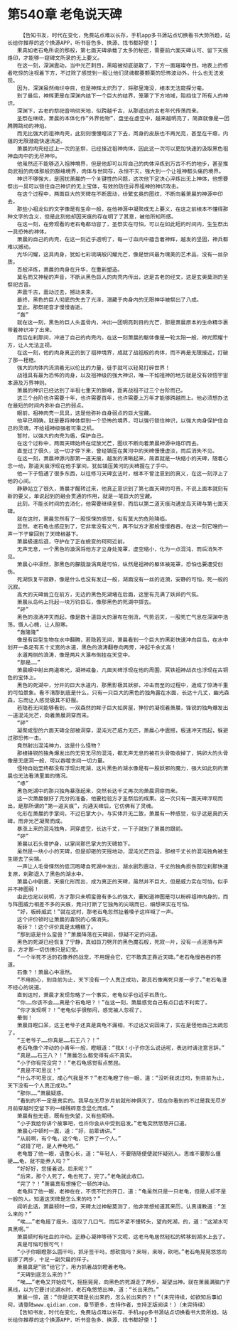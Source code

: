 # 第540章 老龟说天碑
        【告知书友，时代在变化，免费站点难以长存，手机app多书源站点切换看书大势所趋，站长给你推荐的这个换源APP，听书音色多、换源、找书都好使！】
       果真如老石龟所说的那般，第七面天碑承载了太多的秘密，需要前六面天碑认可、留下天痕烙印，才能够一窥碑文所录的无上要义。
       在这一刻，深渊震动，当中光芒刺目，黑暗被彻底驱散了，下方一面璀璨夺目。地表上的修者吃惊的注视着下方，不过除了感觉到一股让他们灵魂都要颤栗的恐怖波动外，什么也无法发现。
       因为，深渊虽然绚烂夺目，但是神辉太炽烈了，将那里淹没，根本无法窥探分毫。
       到了最后，神辉更是在深渊内结下一个巨大的结界，笼罩了下方地域，阻挡住了所有人的神识。
       深渊下，古老的祭祀音响彻天地，似跨越千古，从那遥远的古老年代传荡而来。
       圣祭在继续，萧晨的本体化作“外界他物”，盘坐在虚空中，越来越明亮了，简直就像是一团腾腾跳动的神焰。
       而无比强大的祖神肉壳，此刻则慢慢暗淡了下去，周身的皮肤也不再光亮，甚至在干瘪，内蕴的无限潜能快速流逝。
       萧晨的肉壳经过上一次的圣祭，已经接近祖神肉体，因此这一次可以更加快速的汲取黑色祖神血肉中的无尽神华。
       他虽然还不能够迈入祖神境界，但是他却可以将自己的肉体淬炼到万古不朽的地步，甚至推向武祖的肉体那般的巅峰境界，肉体与世同存，永恒不灭，强大到一个让祖神都头痛的境界。
       神识不够强大，是困扰萧晨的一个关键性的问题，这次他下定决心淬炼出无上神体，他想要祭出一具可以锁住自己神识的无上宝体，有效的防住异界祖神的神识攻击。
       在这个过程中，两面巨大的天碑在不断震动，纷繁玄奥的图纹，不断向着萧晨的神源中印去。
       那些小祖龙似的文字像是有生命一般，在他神源中凝聚成无上要义，在这之前根本不懂得那种文字的含义，但是此刻他却因天痕的存在明了了其意，被他所知所感。
       在这一刻，在旁观看的老石龟都动容了，圣祭实在可怕，可以在如此短的时间内，生生祭出一具恐怖的神体。
       萧晨的自己的肉壳，在这一刻近乎透明了，每一寸血肉中蕴含着神辉，越发的坚固，神兵都难以撼动。
       光华闪耀，这具肉身，犹如七彩琉璃般闪耀光芒，像是世间最为瑰美的艺术品，没有一丝杂质。
       百般淬炼，萧晨的肉身在升华，在重新塑造。
       莫名而又神秘的声音，不断从黑色巨人的肉壳内传出，这是古老的经文，这是玄奥莫测的圣祭祀古音。
       声震千古，震动过去，撼动未来。
       最终，黑色的巨人彻底的失去了光泽，潜藏于肉身内的无限神华被祭出了八成。
       至此，那祭祀音才慢慢杳逝。
       “轰”
       就在这一刻，黑色的巨人头盖骨内，冲出一团明亮刺目的光芒，那是萧晨原本的生命精华裹带着神识冲了出来。
       而后在刹那间，冲进了自己的肉壳内，在这一刻萧晨的躯体像是一轮太阳一般，神光照耀十方，让人无法正视。
       在这一刻，他的肉身真正的到了祖神境界，成就了战祖般的肉体，而不再是无限接近，打破了那一桎梏。
       强大的肉体内流淌着无以伦比的力量，徒手就可以轻易打碎世界！
       战祖具有最为恐怖的肉身，以及祖神级的强大神识，唯一不如祖神的地方就是没有领悟宇宙本源及万界神则。
       萧晨的神识已经达到了半祖七重天的巅峰，距离战祖不过三个台阶而已。
       这三个台阶也许需要十年，也许需要百年，也许需要上万年才能够跨越而上。他必须想办法在最短的时间内弥补自己的弱点。
       眼前，祖神肉壳一具具，这是他弥补自身弱点的巨大宝藏。
       他早已明确，就是要将神体祭到一个恐怖的境界，可以强行锁住神识，以强大肉身保护住自己的灵魂，不给祖神级强者可乘之机。
       暂时，以强大的肉壳为盾，保护自己。
       在这个过称中，两面天碑始终在绽放光芒，图纹不断向着萧晨神源中烙印而去。
       直至过了很久，这一切才停下来，曾经镇压在黄河中的天碑慢慢虚淡，而后消失不见。
       在这一刻，萧晨神源内那第一道天痕，越发的清晰起来，简直就是一块缩小的天碑，随着心念一动，那道天痕浮现在他手掌间，犹如镇压黄河的天碑握在了手中。
       他一下子悟通了很多东西，以往修习天碑玄法时，根本不曾注意到的真义，在这一刻浮上了他的心间。
       静静站立了很久，萧晨才醒转过来，他真正意识到了第七面天碑的可贵，不说上面本就刻有新的要义，单说起到的融会贯通的作用，就是一笔巨大的宝藏。
       此刻，不能长时间的去消化，他需要继续圣祭，而后以第二道天痕沟通龙岛天碑与第七面天碑。
       就在这时，萧晨忽然有了一股惊悚的感觉，似有莫大的危险降临。
       显然，老石龟也感应到了，它非常没有义气，再不似方才那般慢慢吞吞，在这一刻它嗖的一声一下子窜回到了天碑根基下。
       萧晨极速后退，守护在了正在蜕变的珂珂近前。
       无声无息，一个黑色的漩涡将他方才立身处笼罩，虚空缩小，化为一点混沌，而后消失不见。
       萧晨心中凛然，那黑色的朦胧漩涡真是可怕，纵然是祖神的躯体被笼罩，恐怕也要遭受创伤。
       死湖恢复平寂静，像是什么也没有发过一般，湖面没有一丝的涟漪，安静的可怕，死一般的沉寂。
       高大的天碑耸立在前方，无边的黑色死湖堵在后面，这里有充满了妖异的气氛。
       萧晨从岛屿上托起一块万钧巨石，像那黑色的死湖中掷去。
       “砰”
       黑色的浪涛冲天而起，像是数十道巨大的瀑布在倒流，气势滔天，一股死亡气息在深渊中浩荡，慑人心魄，让人胆寒。
       “轰隆隆”
       像是有巨型生物在水中翻腾，若隐若无间，萧晨看到一个巨大的黑影快速冲向巨岛，在水中划开一条足有五十丈宽的水道，黑色的浪涛翻卷向两旁，冲起千余丈高！
       水道两侧的浪涛，像是两片大瀑布倒挂在天空中。
       “那是……”
       萧晨眼中射出两道寒光，凝神戒备，几面天碑浮现在他的周围，冥铁祖神战衣也浮现在古铜色的宝体上。
       黑色的死湖中，分开的巨大水道内，那黑影极其妖邪，冲击而至的过程中，造成了惊涛千重的可怕景象。看不清那到底是什么，只有一只巨大的黑色的独角露在水面，长达十几丈，幽光森森，忘而让人感觉极其不舒服。
       若隐若无间能够看到，一双森然的眸子巨大如房屋，狰狞的凝视着萧晨，锋锐的独角爆发出一道混沌光芒，向着萧晨洞穿而来。
       “砰”
       凝聚成型的六面天碑全部被洞穿，混沌光芒威力无匹，萧晨心中震撼，极速冲天而起，躲避过那恐怖一击。
       竟然射出混沌神力，这是什么怪物？
       那根锋锐的独角爆发出的无穷无尽的混沌，都无声无息的被石头骨吸收掉了，鸽卵大的头骨像是无底洞一般，可以吞噬世间一切力量。
       怪物自始至终都没有浮现出死湖，这片黑色的湖水像是有一股妖邪的魔力，强大如此刻的萧晨也无法看清里面的情况。
       “哧”
       黑色死湖中的那只独角暴涨起来，突然长达千丈再次向萧晨洞穿而来。
       这一次萧晨做好了充分的准备，他要检验方才圣祭后的成果。这一次只有一面天碑浮现而出，是那所谓的“第一道天痕”，沟通天碑后，它仿佛有了灵魂。
       化形在萧晨的手掌间，不过巴掌大小，与实体并无二致，萧晨有一种感觉，似乎这是真的天碑，而非光芒凝聚而成。
       暴涨上来的混沌独角，洞穿虚空，长达千丈，一下子就到了萧晨的跟前。
       “砰”
       萧晨以石头骨护身，以掌间那巴掌大的天碑拍下。
       虽然是一块小小的天碑，但是却砸的天摇地动，混沌光芒四溢，那根千丈长的混沌独角被生生砸去了尖端。
       一声让人毛骨悚然的低沉咆哮自死湖中发出，湖水剧烈震动，千丈的独角损伤部位刹那快速复原，刹那退入了黑色的湖水中。
       萧晨心中剧震，天痕化形而出，成为真正的天碑，虽然并不巨大，但是威力实在可怕，似乎并不神图弱！
       由此也足以说明，方才那只未明蛮兽有多么的强大，要知道神图是可以粉碎祖神肉身的，而与阵图威力相差不多的天痕，竟只打断了它独角的尖端而已，细想来实在可怕。
       “好，板砖威武！”就在这时，那老石龟忽然扯着嗓子这样喊了一声。
       这个评价顿时让萧晨的喜悦的心情消失。
       板砖？！这个评价真是太糟糕了。
       “那到底是什么蛮兽？”萧晨降落在天碑前，惊疑不定的问道。
       黑色的死湖已经恢复了宁静，真如巨刀劈开的黑色魔石般，死寂一片，没有一点涟漪与声音，方才那一切仿佛只是幻觉。
       “一个半死不活的石像养的战宠，不用理会它，它不敢真正靠近天碑。”老石龟慢吞吞的答道。
       石像？！萧晨心中凛然。
       “不用担心，到目前为止，天下没有一个人真正成功，那具石像离死只差一步了。”老石龟漫不经心的说道。
       直到这时，萧晨才发现忽略了一个事实，老龟似乎也近乎石质化。
       “你……你该不会……真是个石龟吧？！”在这一刻，萧晨感觉自己有点口齿不利索了。
       “你才发现啊？！”老龟似乎很郁闷，感觉被人忽视了。
       晕倒！
       萧晨目瞪口呆，这王老爷子还真是真龟不漏相，不过话又说回来了，实在是怪他自己太疏忽了。
       “王老爷子……你真是……石王八？！”
       老石龟像个冲动的小青年一般，瞪眼道：“我X！小子你怎么说话呢，表达时请注意言辞。”
       “真是……石王八？！”萧晨怎么都觉得有点不真实。
       “小子你有完没完？！”老石龟感觉有点憋屈。
       “真是不可思议！”
       “什么不可思议，成心气我是不？”老石龟瞪了他一眼，道：“没听我说过吗，到目前为止，天下没有一个人真正成功。”
       “那你……”萧晨疑惑。
       “看到的不一定是真实的。我早在无尽岁月前就形神俱灭了。现在你看到的不过是我无尽岁月前穿越时空留下的一缕残碎意念显化而成。”
       萧晨有些无语，既有些失望，又有些期待。
       “小子我给你讲个故事吧，也许你会从中受到启发。”老龟突然悠悠开口道。
       萧晨心中顿时一震，道：“好，前辈请讲。”
       “从前啊，有个龟，这个龟，它养了一个人。”
       “说错了吧，是人养龟吧。”
       老龟瞥了他一眼，语重心长，道：“年轻人，不要随随便便就怀疑别人。思维不要那么僵硬……龟，就不能养人吗？”
       “好好好，您接着说。后来呢？”
       “后来，那个人死了，龟也死了。完了。”老龟就此收口。
       “完了？！”萧晨真有想捶它一顿的冲动。
       老龟斜了他一眼，老神在在，不慌不忙的开口，道：“龟虽然只是一只老龟，但是人却不是一般的人。知道这天碑是怎么来的吗？”
       闻听此话，萧晨顿时一惊，天碑太过神秘莫测了，他非常想知道其来历，认真请教道：“怎么来的？”
       “唉……”老龟摇了摇头，连叹了几口气，而后不紧不慢转头，望向死湖，的，道：“这湖水可真黑啊。”
       萧晨顿时有吐血的冲动。正静心凝神等待下文呢，这老乌龟居然轻松的转移到湖水上去了。
       真是可恼可恨可气！
       “小子你眼瞪那么圆干吗，抓牙签干吗，想砍我吗？来呀，来呀，砍吧。”老石龟晃晃悠悠向前挪了两步，十足一副欠扁的样子。
       萧晨真是“败”给它了，用力抓着战剑瞪着老龟。
       “天碑到底怎么来的？”
       “唉……”老龟又开始叹气，摇摇晃晃，向黑色的死湖走了两步，凝望出神。就在萧晨满脑门子黑线，以为它要讨论湖水时，老石龟悠悠出神，道：“长出来的。”
       萧晨一惊，道：“你是说天碑是长出来的，怎么长出来的？！”(未完待续，如欲知后事如何，请登陆www.qidian.com，章节更多，支持作者，支持正版阅读！)（未完待续）
       【告知书友，时代在变化，免费站点难以长存，手机app多书源站点切换看书大势所趋，站长给你推荐的这个换源APP，听书音色多、换源、找书都好使！】